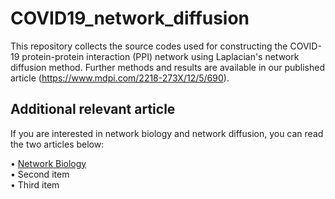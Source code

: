 # COVID19_network_diffusion
This repository collects the source codes used for constructing the COVID-19 protein-protein interaction (PPI) network using Laplacian's network diffusion method. Further methods and results are available in our published article (https://www.mdpi.com/2218-273X/12/5/690).

## Additional relevant article
If you are interested in network biology and network diffusion, you can read the two articles below:

• [Network Biology](https://www.nature.com/articles/nrg1272)  
• Second item  
• Third item  
